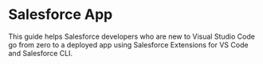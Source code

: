 
# Salesforce App

This guide helps Salesforce developers who are new to Visual Studio Code go from zero to a deployed app using Salesforce Extensions for VS Code and Salesforce CLI.

